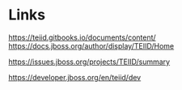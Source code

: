 # Links

<https://teiid.gitbooks.io/documents/content/>
<https://docs.jboss.org/author/display/TEIID/Home>

<https://issues.jboss.org/projects/TEIID/summary>

<https://developer.jboss.org/en/teiid/dev>
